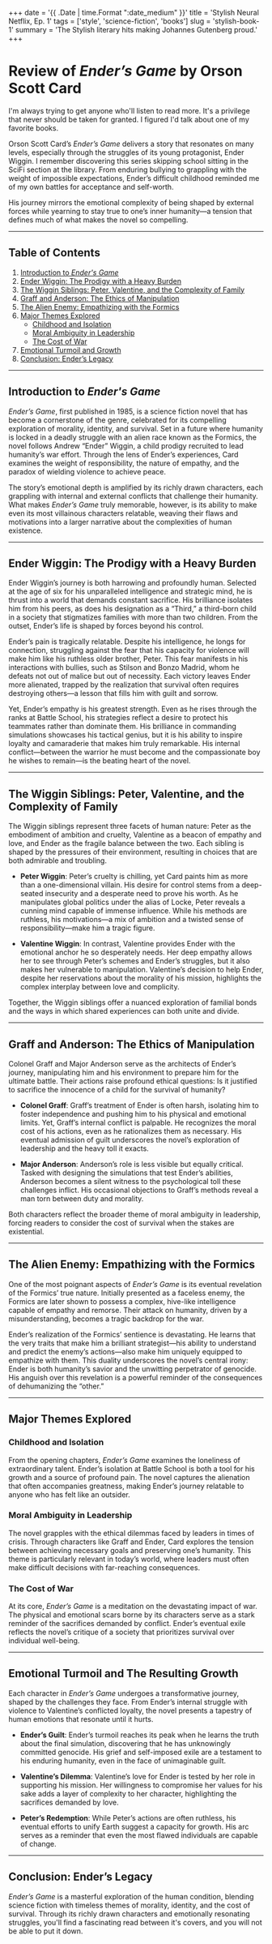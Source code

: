 +++
date = '{{ .Date | time.Format ":date_medium" }}'
title = 'Stylish Neural Netflix, Ep. 1'
tags = ['style', 'science-fiction', 'books']
slug = 'stylish-book-1'
summary =  'The Stylish literary hits making Johannes Gutenberg proud.'
+++

# **Review of *Ender’s Game* by Orson Scott Card**

I'm always trying to get anyone who'll listen to read more. It's a privilege that never should be taken for granted. I figured I'd talk about one of my favorite books. 

Orson Scott Card’s *Ender’s Game* delivers a story that resonates on many levels, especially through the struggles of its young protagonist, Ender Wiggin. I remember discovering this series skipping school sitting in the SciFi section at the library. From enduring bullying to grappling with the weight of impossible expectations, Ender’s difficult childhood reminded me of my own battles for acceptance and self-worth. 

His journey mirrors the emotional complexity of being shaped by external forces while yearning to stay true to one’s inner humanity—a tension that defines much of what makes the novel so compelling.

---

## **Table of Contents**

1. [Introduction to *Ender's Game*](#introduction-to-enders-game)
2. [Ender Wiggin: The Prodigy with a Heavy Burden](#ender-wiggin-the-prodigy-with-a-heavy-burden)
3. [The Wiggin Siblings: Peter, Valentine, and the Complexity of Family](#the-wiggin-siblings-peter-valentine-and-the-complexity-of-family)
4. [Graff and Anderson: The Ethics of Manipulation](#graff-and-anderson-the-ethics-of-manipulation)
5. [The Alien Enemy: Empathizing with the Formics](#the-alien-enemy-empathizing-with-the-formics)
6. [Major Themes Explored](#major-themes-explored)
   - [Childhood and Isolation](#childhood-and-isolation)
   - [Moral Ambiguity in Leadership](#moral-ambiguity-in-leadership)
   - [The Cost of War](#the-cost-of-war)
7. [Emotional Turmoil and Growth](#emotional-turmoil-and-growth)
8. [Conclusion: Ender’s Legacy](#conclusion-enders-legacy)

---

## **Introduction to *Ender's Game***

*Ender’s Game*, first published in 1985, is a science fiction novel that has become a cornerstone of the genre, celebrated for its compelling exploration of morality, identity, and survival. Set in a future where humanity is locked in a deadly struggle with an alien race known as the Formics, the novel follows Andrew “Ender” Wiggin, a child prodigy recruited to lead humanity’s war effort. Through the lens of Ender’s experiences, Card examines the weight of responsibility, the nature of empathy, and the paradox of wielding violence to achieve peace.

The story’s emotional depth is amplified by its richly drawn characters, each grappling with internal and external conflicts that challenge their humanity. What makes *Ender’s Game* truly memorable, however, is its ability to make even its most villainous characters relatable, weaving their flaws and motivations into a larger narrative about the complexities of human existence.

---

## **Ender Wiggin: The Prodigy with a Heavy Burden**

Ender Wiggin’s journey is both harrowing and profoundly human. Selected at the age of six for his unparalleled intelligence and strategic mind, he is thrust into a world that demands constant sacrifice. His brilliance isolates him from his peers, as does his designation as a “Third,” a third-born child in a society that stigmatizes families with more than two children. From the outset, Ender’s life is shaped by forces beyond his control.

Ender’s pain is tragically relatable. Despite his intelligence, he longs for connection, struggling against the fear that his capacity for violence will make him like his ruthless older brother, Peter. This fear manifests in his interactions with bullies, such as Stilson and Bonzo Madrid, whom he defeats not out of malice but out of necessity. Each victory leaves Ender more alienated, trapped by the realization that survival often requires destroying others—a lesson that fills him with guilt and sorrow.

Yet, Ender’s empathy is his greatest strength. Even as he rises through the ranks at Battle School, his strategies reflect a desire to protect his teammates rather than dominate them. His brilliance in commanding simulations showcases his tactical genius, but it is his ability to inspire loyalty and camaraderie that makes him truly remarkable. His internal conflict—between the warrior he must become and the compassionate boy he wishes to remain—is the beating heart of the novel.

---

## **The Wiggin Siblings: Peter, Valentine, and the Complexity of Family**

The Wiggin siblings represent three facets of human nature: Peter as the embodiment of ambition and cruelty, Valentine as a beacon of empathy and love, and Ender as the fragile balance between the two. Each sibling is shaped by the pressures of their environment, resulting in choices that are both admirable and troubling.

- **Peter Wiggin**: Peter’s cruelty is chilling, yet Card paints him as more than a one-dimensional villain. His desire for control stems from a deep-seated insecurity and a desperate need to prove his worth. As he manipulates global politics under the alias of Locke, Peter reveals a cunning mind capable of immense influence. While his methods are ruthless, his motivations—a mix of ambition and a twisted sense of responsibility—make him a tragic figure.

- **Valentine Wiggin**: In contrast, Valentine provides Ender with the emotional anchor he so desperately needs. Her deep empathy allows her to see through Peter’s schemes and Ender’s struggles, but it also makes her vulnerable to manipulation. Valentine’s decision to help Ender, despite her reservations about the morality of his mission, highlights the complex interplay between love and complicity.

Together, the Wiggin siblings offer a nuanced exploration of familial bonds and the ways in which shared experiences can both unite and divide.

---

## **Graff and Anderson: The Ethics of Manipulation**

Colonel Graff and Major Anderson serve as the architects of Ender’s journey, manipulating him and his environment to prepare him for the ultimate battle. Their actions raise profound ethical questions: Is it justified to sacrifice the innocence of a child for the survival of humanity?

- **Colonel Graff**: Graff’s treatment of Ender is often harsh, isolating him to foster independence and pushing him to his physical and emotional limits. Yet, Graff’s internal conflict is palpable. He recognizes the moral cost of his actions, even as he rationalizes them as necessary. His eventual admission of guilt underscores the novel’s exploration of leadership and the heavy toll it exacts.

- **Major Anderson**: Anderson’s role is less visible but equally critical. Tasked with designing the simulations that test Ender’s abilities, Anderson becomes a silent witness to the psychological toll these challenges inflict. His occasional objections to Graff’s methods reveal a man torn between duty and morality.

Both characters reflect the broader theme of moral ambiguity in leadership, forcing readers to consider the cost of survival when the stakes are existential.

---

## **The Alien Enemy: Empathizing with the Formics**

One of the most poignant aspects of *Ender’s Game* is its eventual revelation of the Formics’ true nature. Initially presented as a faceless enemy, the Formics are later shown to possess a complex, hive-like intelligence capable of empathy and remorse. Their attack on humanity, driven by a misunderstanding, becomes a tragic backdrop for the war.

Ender’s realization of the Formics’ sentience is devastating. He learns that the very traits that make him a brilliant strategist—his ability to understand and predict the enemy’s actions—also make him uniquely equipped to empathize with them. This duality underscores the novel’s central irony: Ender is both humanity’s savior and the unwitting perpetrator of genocide. His anguish over this revelation is a powerful reminder of the consequences of dehumanizing the “other.”

---

## **Major Themes Explored**

### **Childhood and Isolation**

From the opening chapters, *Ender’s Game* examines the loneliness of extraordinary talent. Ender’s isolation at Battle School is both a tool for his growth and a source of profound pain. The novel captures the alienation that often accompanies greatness, making Ender’s journey relatable to anyone who has felt like an outsider.

### **Moral Ambiguity in Leadership**

The novel grapples with the ethical dilemmas faced by leaders in times of crisis. Through characters like Graff and Ender, Card explores the tension between achieving necessary goals and preserving one’s humanity. This theme is particularly relevant in today’s world, where leaders must often make difficult decisions with far-reaching consequences.

### **The Cost of War**

At its core, *Ender’s Game* is a meditation on the devastating impact of war. The physical and emotional scars borne by its characters serve as a stark reminder of the sacrifices demanded by conflict. Ender’s eventual exile reflects the novel’s critique of a society that prioritizes survival over individual well-being.

---

## **Emotional Turmoil and The Resulting Growth**

Each character in *Ender’s Game* undergoes a transformative journey, shaped by the challenges they face. From Ender’s internal struggle with violence to Valentine’s conflicted loyalty, the novel presents a tapestry of human emotions that resonate until it hurts.

- **Ender’s Guilt**: Ender’s turmoil reaches its peak when he learns the truth about the final simulation, discovering that he has unknowingly committed genocide. His grief and self-imposed exile are a testament to his enduring humanity, even in the face of unimaginable guilt.

- **Valentine’s Dilemma**: Valentine’s love for Ender is tested by her role in supporting his mission. Her willingness to compromise her values for his sake adds a layer of complexity to her character, highlighting the sacrifices demanded by love.

- **Peter’s Redemption**: While Peter’s actions are often ruthless, his eventual efforts to unify Earth suggest a capacity for growth. His arc serves as a reminder that even the most flawed individuals are capable of change.

---

## **Conclusion: Ender’s Legacy**

*Ender’s Game* is a masterful exploration of the human condition, blending science fiction with timeless themes of morality, identity, and the cost of survival. Through its richly drawn characters and emotionally resonating struggles, you'll find a fascinating read between it's covers, and you will not be able to put it down. 